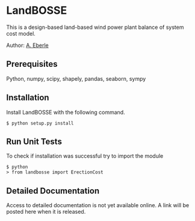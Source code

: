 # LandBOSSE

This is a design-based land-based wind power plant balance of system cost model.

Author: [A. Eberle](annika.eberle@nrel.gov)

## Prerequisites

Python, numpy, scipy, shapely, pandas, seaborn, sympy

## Installation

Install LandBOSSE with the following command.

    $ python setup.py install


## Run Unit Tests

To check if installation was successful try to import the module

    $ python
    > from landbosse import ErectionCost


## Detailed Documentation

Access to detailed documentation is not yet available online. A link will be posted here when it is released.


